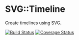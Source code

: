 # SVG::Timeline

Create timelines using SVG.

[![Build Status](https://travis-ci.org/davorg/svg-timeline.svg?branch=master)](https://travis-ci.org/davorg/svg-timeline) [![Coverage Status](https://coveralls.io/repos/github/davorg/svg-timeline/badge.svg?branch=master)](https://coveralls.io/github/davorg/svg-timeline?branch=master)
